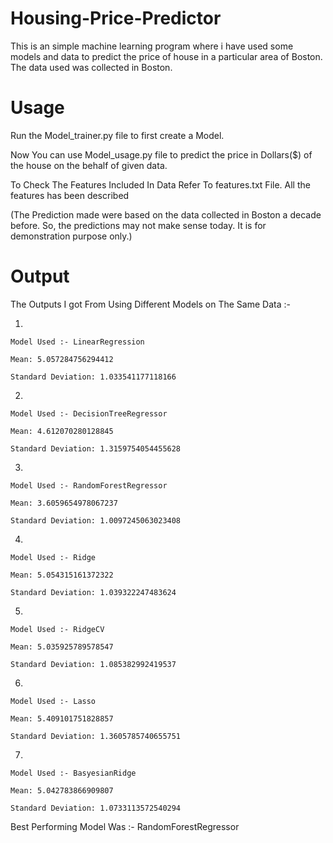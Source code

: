 # Housing-Price-Predictor
This is an simple machine learning program where i have used some models and data to predict the price of house in a particular area of Boston. The data used was collected in Boston.

# Usage 
Run the Model_trainer.py file to first create a Model.

Now You can use Model_usage.py file to predict the price in Dollars($) of the house on the behalf of given data.

To Check The Features Included In Data Refer To features.txt File. All the features has been described

(The Prediction made were based on the data collected in Boston a decade before. So, the predictions may not make sense today. It is for demonstration purpose only.)

# Output 

The Outputs I got From Using Different Models on The Same Data :-

1. 

	Model Used :- LinearRegression

	Mean: 5.057284756294412

	Standard Deviation: 1.033541177118166 

2.

	Model Used :- DecisionTreeRegressor

	Mean: 4.612070280128845

	Standard Deviation: 1.3159754054455628 

3.

	Model Used :- RandomForestRegressor

	Mean: 3.6059654978067237

	Standard Deviation: 1.0097245063023408 

4.

	Model Used :- Ridge

	Mean: 5.054315161372322

	Standard Deviation: 1.039322247483624 

5.

	Model Used :- RidgeCV

	Mean: 5.035925789578547

	Standard Deviation: 1.085382992419537 

6.

	Model Used :- Lasso

	Mean: 5.409101751828857

	Standard Deviation: 1.3605785740655751 

7.

	Model Used :- BasyesianRidge

	Mean: 5.042783866909807

	Standard Deviation: 1.0733113572540294 


Best Performing Model Was :- RandomForestRegressor

